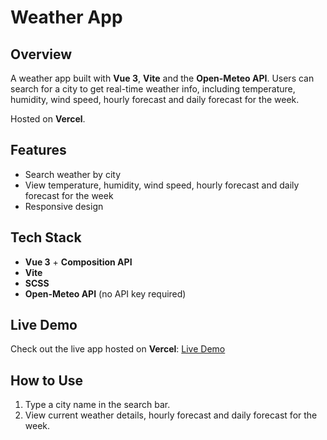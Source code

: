 # Weather App

## Overview

A weather app built with **Vue 3**, **Vite** and the **Open-Meteo API**. Users can search for a city to get real-time weather info, including temperature, humidity, wind speed, hourly forecast and daily forecast for the week.

Hosted on **Vercel**.

## Features

- Search weather by city
- View temperature, humidity, wind speed, hourly forecast and daily forecast for the week
- Responsive design

## Tech Stack

- **Vue 3** + **Composition API**
- **Vite**
- **SCSS**
- **Open-Meteo API** (no API key required)

## Live Demo

Check out the live app hosted on **Vercel**: [Live Demo](https://frontend-mentor-weather-now-app.vercel.app/)

## How to Use

1. Type a city name in the search bar.
2. View current weather details, hourly forecast and daily forecast for the week.
